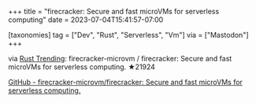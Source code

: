 +++
title = "firecracker: Secure and fast microVMs for serverless computing"
date = 2023-07-04T15:41:57-07:00

[taxonomies]
tag = ["Dev", "Rust", "Serverless", "Vm"]
via = ["Mastodon"]
+++

via [Rust Trending](https://mastodon.pbzweihander.dev/@RustTrending/110656042148592271): firecracker-microvm / firecracker: Secure and fast microVMs for serverless computing. ★21924

<!-- more -->

[GitHub - firecracker-microvm/firecracker: Secure and fast microVMs for serverless computing.](https://github.com/firecracker-microvm/firecracker)
